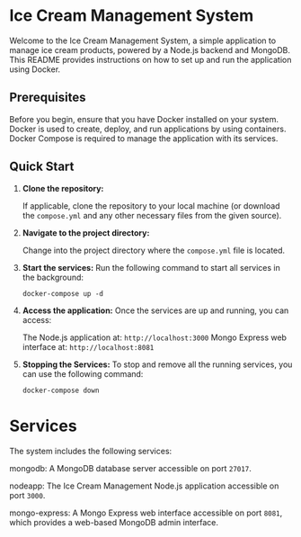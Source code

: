 # Ice Cream Management System

Welcome to the Ice Cream Management System, a simple application to manage ice cream products, powered by a Node.js backend and MongoDB. This README provides instructions on how to set up and run the application using Docker.

## Prerequisites

Before you begin, ensure that you have Docker installed on your system. Docker is used to create, deploy, and run applications by using containers. Docker Compose is required to manage the application with its services.

## Quick Start

1. **Clone the repository:**

   If applicable, clone the repository to your local machine (or download the `compose.yml` and any other necessary files from the given source).

2. **Navigate to the project directory:**

   Change into the project directory where the `compose.yml` file is located.

3. **Start the services:**
   Run the following command to start all services in the background:

   ```docker-compose up -d```

4. **Access the application:**
   Once the services are up and running, you can access:

   The Node.js application at: `http://localhost:3000`
   Mongo Express web interface at: `http://localhost:8081`

5. **Stopping the Services:**
   To stop and remove all the running services, you can use the following command:

   `docker-compose down`

# Services
The system includes the following services:

mongodb: A MongoDB database server accessible on port `27017`.

nodeapp: The Ice Cream Management Node.js application accessible on port `3000`.

mongo-express: A Mongo Express web interface accessible on port `8081`, which provides a web-based MongoDB admin interface.